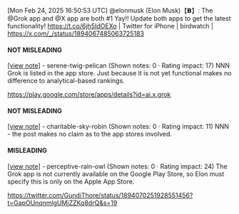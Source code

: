 [Mon Feb 24, 2025 16:50:53 UTC] @elonmusk (Elon Musk)【𝗕】: The @Grok app and @X app are both #1 Yay!! Update both apps to get the latest functionality! https://t.co/6jh5IdOEXo | Twitter for iPhone | birdwatch | https://x.com/_/status/1894067485063725183

#### NOT MISLEADING

[[view note]](https://x.com/i/birdwatch/n/1894123324445466698) - serene-twig-pelican (Shown notes: 0 · Rating impact: 17)
NNN Grok is listed in the app store.  Just because it is not yet functional makes no difference to analytical-based rankings.

https://play.google.com/store/apps/details?id=ai.x.grok

#### NOT MISLEADING

[[view note]](https://x.com/i/birdwatch/n/1894120371592274411) - charitable-sky-robin (Shown notes: 0 · Rating impact: 11)
NNN - the post makes no claim as to the app stores involved. 

#### MISLEADING

[[view note]](https://x.com/i/birdwatch/n/1894118580402221398) - perceptive-rain-owl (Shown notes: 0 · Rating impact: 24)
The Grok app is not currently available on the Google Play Store, so Elon must specify this is only on the Apple App Store.

https://twitter.com/GundiThore/status/1894070251928551456?t=GapOUnqnmlgUMjZZKq8drQ&s=19
